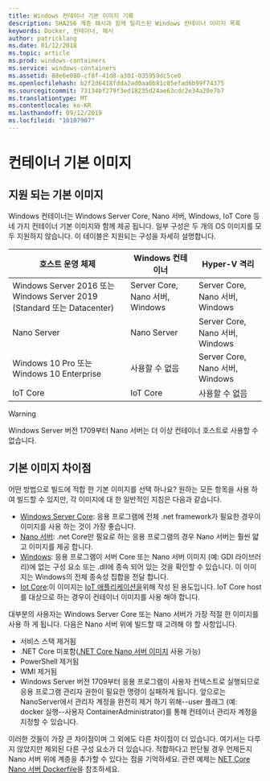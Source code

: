 ```yaml
---
title: Windows 컨테이너 기본 이미지 기록
description: SHA256 계층 해시과 함께 릴리스된 Windows 컨테이너 이미지 목록
keywords: Docker, 컨테이너, 해시
author: patricklang
ms.date: 01/12/2018
ms.topic: article
ms.prod: windows-containers
ms.service: windows-containers
ms.assetid: 88e6e080-cf8f-41d8-a301-035959dc5ce0
ms.openlocfilehash: b2f2d6418fdda2ad0aa0b81c05efad6b99f74375
ms.sourcegitcommit: 73134bf279f3ed18235d24ae63cdc2e34a20e7b7
ms.translationtype: MT
ms.contentlocale: ko-KR
ms.lasthandoff: 09/12/2019
ms.locfileid: "10107907"
---
```

# <a name="container-base-images"></a>컨테이너 기본 이미지

## <a name="supported-base-images"></a>지원 되는 기본 이미지

Windows 컨테이너는 Windows Server Core, Nano 서버, Windows, IoT Core 등 네 가지 컨테이너 기본 이미지와 함께 제공 됩니다. 일부 구성은 두 개의 OS 이미지를 모두 지원하지 않습니다. 이 테이블은 지원되는 구성을 자세히 설명합니다.

|호스트 운영 체제|Windows 컨테이너|Hyper-V 격리|
|---------------------|-----------------|-----------------|
|Windows Server 2016 또는 Windows Server 2019 (Standard 또는 Datacenter)|Server Core, Nano 서버, Windows|Server Core, Nano 서버, Windows|
|Nano Server|Nano Server|Server Core, Nano 서버, Windows|
|Windows 10 Pro 또는 Windows 10 Enterprise|사용할 수 없음|Server Core, Nano 서버, Windows|
|IoT Core|IoT Core|사용할 수 없음|

> [!WARNING]  
> Windows Server 버전 1709부터 Nano 서버는 더 이상 컨테이너 호스트로 사용할 수 없습니다.

## <a name="base-image-differences"></a>기본 이미지 차이점

어떤 방법으로 빌드에 적합 한 기본 이미지를 선택 하나요? 원하는 모든 항목을 사용 하 여 빌드할 수 있지만, 각 이미지에 대 한 일반적인 지침은 다음과 같습니다.

- [Windows Server Core](https://hub.docker.com/_/microsoft-windows-servercore): 응용 프로그램에 전체 .net framework가 필요한 경우이 이미지를 사용 하는 것이 가장 좋습니다.
- [Nano 서버](https://hub.docker.com/_/microsoft-windows-nanoserver): .net Core만 필요로 하는 응용 프로그램의 경우 Nano 서버는 훨씬 얇고 이미지를 제공 합니다.
- [Windows](https://hub.docker.com/_/microsoft-windowsfamily-windows): 응용 프로그램이 서버 Core 또는 Nano 서버 이미지 (예: GDI 라이브러리)에 없는 구성 요소 또는 .dll에 종속 되어 있는 것을 확인할 수 있습니다. 이 이미지는 Windows의 전체 종속성 집합을 전달 합니다.
- [Iot Core](https://hub.docker.com/_/microsoft-windows-iotcore):이 이미지는 [IoT 애플리케이션을](https://developer.microsoft.com/windows/iot)위해 작성 된 용도입니다. IoT Core host를 대상으로 하는 경우이 컨테이너 이미지를 사용 해야 합니다.

대부분의 사용자는 Windows Server Core 또는 Nano 서버가 가장 적절 한 이미지를 사용 하 게 됩니다. 다음은 Nano 서버 위에 빌드할 때 고려해 야 할 사항입니다.

- 서비스 스택 제거됨
- .NET Core 미포함([.NET Core Nano 서버 이미지](https://hub.docker.com/r/microsoft/dotnet/) 사용 가능)
- PowerShell 제거됨
- WMI 제거됨
- Windows Server 버전 1709부터 응용 프로그램이 사용자 컨텍스트로 실행되므로 응용 프로그램 관리자 권한이 필요한 명령이 실패하게 됩니다. 앞으로는 NanoServer에서 관리자 계정을 완전히 제거 하기 위해--user 플래그 (예: docker 실행--사용자 ContainerAdministrator)를 통해 컨테이너 관리자 계정을 지정할 수 있습니다.

이러한 것들이 가장 큰 차이점이며 그 외에도 다른 차이점이 더 있습니다. 여기서는 다루지 않았지만 제외된 다른 구성 요소가 더 있습니다. 적합하다고 판단될 경우 언제든지 Nano 서버 위에 계층을 추가할 수 있다는 점을 기억하세요. 관련 예제는 [NET Core Nano 서버 Dockerfile](https://github.com/dotnet/dotnet-docker/blob/master/2.1/sdk/nanoserver-1803/amd64/Dockerfile)을 참조하세요.

